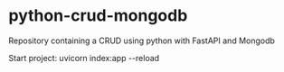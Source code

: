 # python-crud-mongodb
Repository containing a CRUD using python with FastAPI and Mongodb

Start project:
  uvicorn index:app --reload
